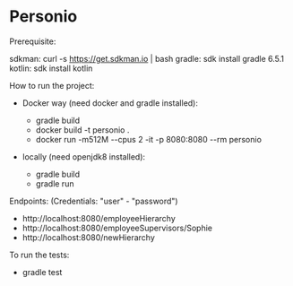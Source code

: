 # Personio

Prerequisite:

sdkman: curl -s https://get.sdkman.io | bash
gradle: sdk install gradle 6.5.1
kotlin: sdk install kotlin

How to run the project:

- Docker way (need docker and gradle installed):
  - gradle build
  - docker build -t personio . 
  - docker run -m512M --cpus 2 -it -p 8080:8080 --rm personio

- locally (need openjdk8 installed):
  - gradle build
  - gradle run

Endpoints:
(Credentials: "user" - "password")

- http://localhost:8080/employeeHierarchy
- http://localhost:8080/employeeSupervisors/Sophie
- http://localhost:8080/newHierarchy

To run the tests:

- gradle test
